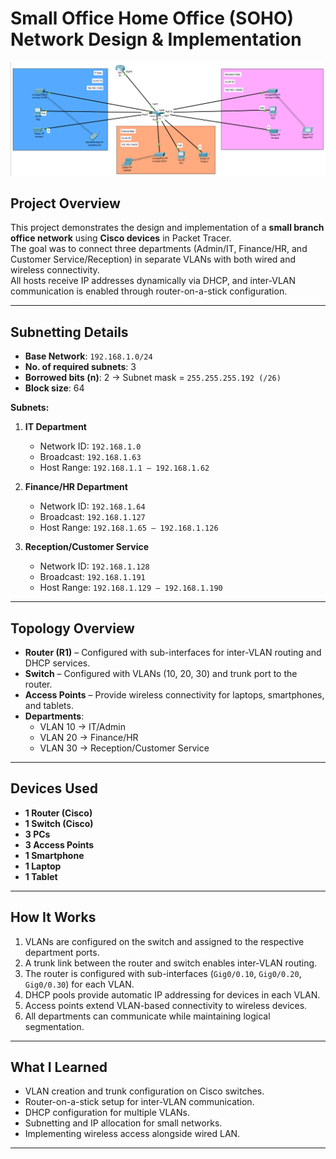 # Small Office Home Office (SOHO) Network Design & Implementation

![Network Topology](topology.png)

## Project Overview
This project demonstrates the design and implementation of a **small branch office network** using **Cisco devices** in Packet Tracer.  
The goal was to connect three departments (Admin/IT, Finance/HR, and Customer Service/Reception) in separate VLANs with both wired and wireless connectivity.  
All hosts receive IP addresses dynamically via DHCP, and inter-VLAN communication is enabled through router-on-a-stick configuration.

---

## Subnetting Details
- **Base Network**: `192.168.1.0/24`  
- **No. of required subnets**: 3  
- **Borrowed bits (n)**: 2 → Subnet mask = `255.255.255.192 (/26)`  
- **Block size**: 64  

**Subnets:**
1. **IT Department**  
   - Network ID: `192.168.1.0`  
   - Broadcast: `192.168.1.63`  
   - Host Range: `192.168.1.1 – 192.168.1.62`  

2. **Finance/HR Department**  
   - Network ID: `192.168.1.64`  
   - Broadcast: `192.168.1.127`  
   - Host Range: `192.168.1.65 – 192.168.1.126`  

3. **Reception/Customer Service**  
   - Network ID: `192.168.1.128`  
   - Broadcast: `192.168.1.191`  
   - Host Range: `192.168.1.129 – 192.168.1.190`  

---

## Topology Overview
- **Router (R1)** – Configured with sub-interfaces for inter-VLAN routing and DHCP services.  
- **Switch** – Configured with VLANs (10, 20, 30) and trunk port to the router.  
- **Access Points** – Provide wireless connectivity for laptops, smartphones, and tablets.  
- **Departments**:
  - VLAN 10 → IT/Admin  
  - VLAN 20 → Finance/HR  
  - VLAN 30 → Reception/Customer Service  

---

## Devices Used
- **1 Router (Cisco)**  
- **1 Switch (Cisco)**  
- **3 PCs**  
- **3 Access Points**  
- **1 Smartphone**  
- **1 Laptop**  
- **1 Tablet**

---

## How It Works
1. VLANs are configured on the switch and assigned to the respective department ports.  
2. A trunk link between the router and switch enables inter-VLAN routing.  
3. The router is configured with sub-interfaces (`Gig0/0.10`, `Gig0/0.20`, `Gig0/0.30`) for each VLAN.  
4. DHCP pools provide automatic IP addressing for devices in each VLAN.  
5. Access points extend VLAN-based connectivity to wireless devices.  
6. All departments can communicate while maintaining logical segmentation.  

---

## What I Learned
- VLAN creation and trunk configuration on Cisco switches.  
- Router-on-a-stick setup for inter-VLAN communication.  
- DHCP configuration for multiple VLANs.  
- Subnetting and IP allocation for small networks.  
- Implementing wireless access alongside wired LAN.  

---
